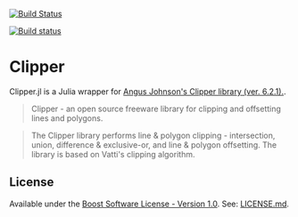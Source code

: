 [![Build Status](https://travis-ci.org/JuliaGeometry/Clipper.jl.svg?branch=master)](https://travis-ci.org/JuliaGeometry/Clipper.jl)

[![Build status](https://ci.appveyor.com/api/projects/status/khjapo84tbrm8lfd?svg=true)](https://ci.appveyor.com/project/JuliaGeometry/clipper-jl)

# Clipper

Clipper.jl is a Julia wrapper for [Angus Johnson's Clipper library (ver. 6.2.1).](http://www.angusj.com/delphi/clipper.php). 

> Clipper - an open source freeware library for clipping and offsetting lines and polygons.

> The Clipper library performs line & polygon clipping - intersection, union, difference & exclusive-or, and line & polygon offsetting. The library is based on Vatti's clipping algorithm.

## License
Available under the [Boost Software License - Version 1.0](http://www.boost.org/LICENSE_1_0.txt).
See: [LICENSE.md](./LICENSE.md).

